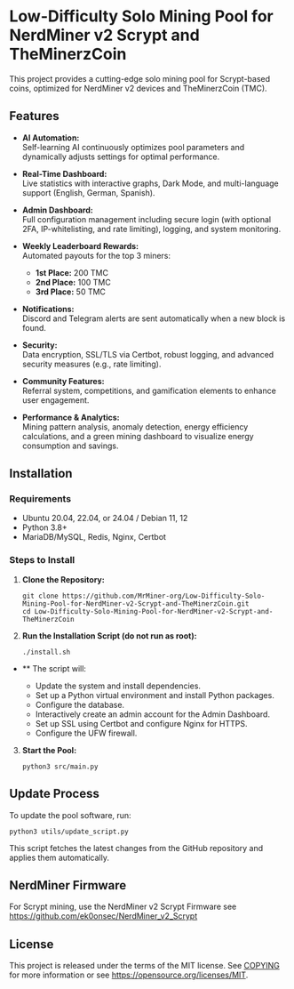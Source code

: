 # Low-Difficulty Solo Mining Pool for NerdMiner v2 Scrypt and TheMinerzCoin

This project provides a cutting-edge solo mining pool for Scrypt-based coins, optimized for NerdMiner v2 devices and TheMinerzCoin (TMC).

## Features

- **AI Automation:**  
  Self-learning AI continuously optimizes pool parameters and dynamically adjusts settings for optimal performance.

- **Real-Time Dashboard:**  
  Live statistics with interactive graphs, Dark Mode, and multi-language support (English, German, Spanish).

- **Admin Dashboard:**  
  Full configuration management including secure login (with optional 2FA, IP-whitelisting, and rate limiting), logging, and system monitoring.

- **Weekly Leaderboard Rewards:**  
  Automated payouts for the top 3 miners:
  - **1st Place:** 200 TMC
  - **2nd Place:** 100 TMC
  - **3rd Place:** 50 TMC

- **Notifications:**  
  Discord and Telegram alerts are sent automatically when a new block is found.

- **Security:**  
  Data encryption, SSL/TLS via Certbot, robust logging, and advanced security measures (e.g., rate limiting).

- **Community Features:**  
  Referral system, competitions, and gamification elements to enhance user engagement.

- **Performance & Analytics:**  
  Mining pattern analysis, anomaly detection, energy efficiency calculations, and a green mining dashboard to visualize energy consumption and savings.

## Installation

### Requirements
- Ubuntu 20.04, 22.04, or 24.04 / Debian 11, 12
- Python 3.8+
- MariaDB/MySQL, Redis, Nginx, Certbot

### Steps to Install

1. **Clone the Repository:**
   ```
   git clone https://github.com/MrMiner-org/Low-Difficulty-Solo-Mining-Pool-for-NerdMiner-v2-Scrypt-and-TheMinerzCoin.git
   cd Low-Difficulty-Solo-Mining-Pool-for-NerdMiner-v2-Scrypt-and-TheMinerzCoin
	```
2. **Run the Installation Script (do not run as root):**
   ```
   ./install.sh
   ```
- ** The script will:

  -  Update the system and install dependencies.
  -  Set up a Python virtual environment and install Python packages.
  -  Configure the database.
  -  Interactively create an admin account for the Admin Dashboard.
  -  Set up SSL using Certbot and configure Nginx for HTTPS.
  -  Configure the UFW firewall.
  
3. **Start the Pool:**
   ```
   python3 src/main.py
   ```
   
## Update Process

To update the pool software, run:
   ```
   python3 utils/update_script.py
   ```
   This script fetches the latest changes from the GitHub repository and applies them automatically.
   
## NerdMiner Firmware
For Scrypt mining, use the NerdMiner v2 Scrypt Firmware see https://github.com/ek0onsec/NerdMiner_v2_Scrypt

## License

This project is released under the terms of the MIT license. See [COPYING](COPYING) for more
information or see https://opensource.org/licenses/MIT.